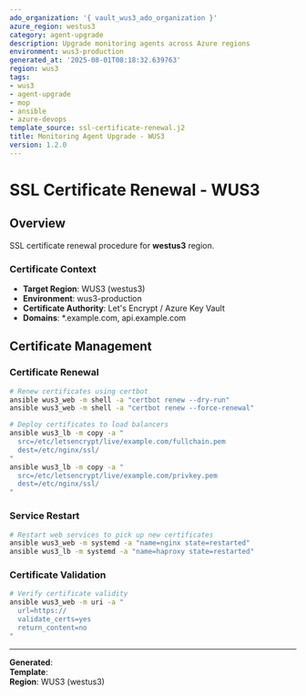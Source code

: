 ```yaml
---
ado_organization: '{ vault_wus3_ado_organization }'
azure_region: westus3
category: agent-upgrade
description: Upgrade monitoring agents across Azure regions
environment: wus3-production
generated_at: '2025-08-01T08:18:32.639763'
region: wus3
tags:
- wus3
- agent-upgrade
- mop
- ansible
- azure-devops
template_source: ssl-certificate-renewal.j2
title: Monitoring Agent Upgrade - WUS3
version: 1.2.0
---
```



# SSL Certificate Renewal - WUS3

## Overview

SSL certificate renewal procedure for **westus3** region.

### Certificate Context

- **Target Region**: WUS3 (westus3)
- **Environment**: wus3-production
- **Certificate Authority**: Let's Encrypt / Azure Key Vault
- **Domains**: *.example.com, api.example.com

## Certificate Management

### Certificate Renewal
```bash
# Renew certificates using certbot
ansible wus3_web -m shell -a "certbot renew --dry-run"
ansible wus3_web -m shell -a "certbot renew --force-renewal"

# Deploy certificates to load balancers
ansible wus3_lb -m copy -a "
  src=/etc/letsencrypt/live/example.com/fullchain.pem
  dest=/etc/nginx/ssl/
"
ansible wus3_lb -m copy -a "
  src=/etc/letsencrypt/live/example.com/privkey.pem
  dest=/etc/nginx/ssl/
"
```

### Service Restart
```bash
# Restart web services to pick up new certificates
ansible wus3_web -m systemd -a "name=nginx state=restarted"
ansible wus3_lb -m systemd -a "name=haproxy state=restarted"
```

### Certificate Validation
```bash
# Verify certificate validity
ansible wus3_web -m uri -a "
  url=https://
  validate_certs=yes
  return_content=no
"
```

---

**Generated**:   
**Template**:   
**Region**: WUS3 (westus3)